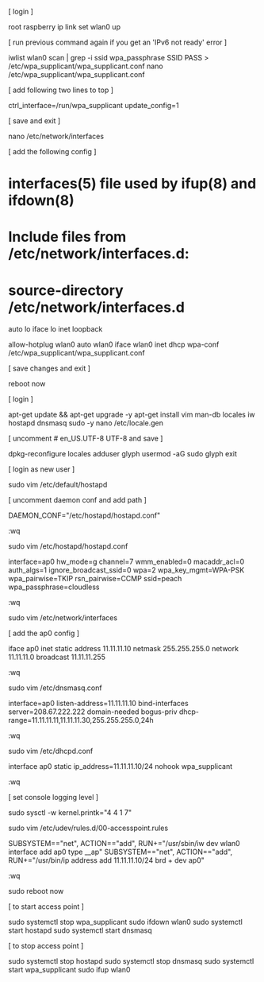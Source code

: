 [ login ]

root
raspberry
ip link set wlan0 up

[ run previous command again if you get an 'IPv6 not ready' error ]

iwlist wlan0 scan | grep -i ssid
wpa_passphrase SSID PASS > /etc/wpa_supplicant/wpa_supplicant.conf
nano /etc/wpa_supplicant/wpa_supplicant.conf

[ add following two lines to top ]

ctrl_interface=/run/wpa_supplicant
update_config=1

[ save and exit ]

nano /etc/network/interfaces

[ add the following config ]

# interfaces(5) file used by ifup(8) and ifdown(8)
# Include files from /etc/network/interfaces.d:
# source-directory /etc/network/interfaces.d

auto lo
iface lo inet loopback

allow-hotplug wlan0
auto wlan0
iface wlan0 inet dhcp
    wpa-conf /etc/wpa_supplicant/wpa_supplicant.conf

[ save changes and exit  ]

reboot now

[ login ]

apt-get update && apt-get upgrade -y
apt-get install vim man-db locales iw hostapd dnsmasq sudo -y
nano /etc/locale.gen

[ uncomment # en_US.UTF-8 UTF-8 and save  ]

dpkg-reconfigure locales
adduser glyph
usermod -aG sudo glyph
exit

[ login as new user  ]

sudo vim /etc/default/hostapd

[ uncomment daemon conf and add path  ]

DAEMON_CONF="/etc/hostapd/hostapd.conf"

:wq

sudo vim /etc/hostapd/hostapd.conf

interface=ap0
hw_mode=g
channel=7
wmm_enabled=0
macaddr_acl=0
auth_algs=1
ignore_broadcast_ssid=0
wpa=2
wpa_key_mgmt=WPA-PSK
wpa_pairwise=TKIP
rsn_pairwise=CCMP
ssid=peach
wpa_passphrase=cloudless

:wq

sudo vim /etc/network/interfaces

[ add the ap0 config  ]

iface ap0 inet static
    address 11.11.11.10
    netmask 255.255.255.0
    network 11.11.11.0
    broadcast 11.11.11.255

:wq

sudo vim /etc/dnsmasq.conf

interface=ap0
listen-address=11.11.11.10
bind-interfaces
server=208.67.222.222
domain-needed
bogus-priv
dhcp-range=11.11.11.11,11.11.11.30,255.255.255.0,24h

:wq

sudo vim /etc/dhcpd.conf

interface ap0
    static ip_address=11.11.11.10/24
    nohook wpa_supplicant

:wq

[ set console logging level ]

sudo sysctl -w kernel.printk="4 4 1 7"

sudo vim /etc/udev/rules.d/00-accesspoint.rules

SUBSYSTEM=="net", ACTION=="add", RUN+="/usr/sbin/iw dev wlan0 interface add ap0 type __ap"
SUBSYSTEM=="net", ACTION=="add", RUN+="/usr/bin/ip address add 11.11.11.10/24 brd + dev ap0"

:wq

sudo reboot now

[ to start access point  ]

sudo systemctl stop wpa_supplicant
sudo ifdown wlan0
sudo systemctl start hostapd
sudo systemctl start dnsmasq

[ to stop access point  ]

sudo systemctl stop hostapd
sudo systemctl stop dnsmasq
sudo systemctl start wpa_supplicant
sudo ifup wlan0
